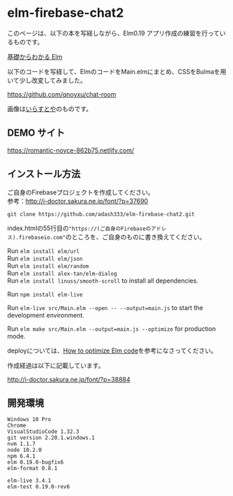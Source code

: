 # elm-firebase-chat2

このページは、以下の本を写経しながら、Elm0.19 アプリ作成の練習を行っているものです。

[基礎からわかる Elm](https://amzn.to/2YYLeMQ)

以下のコードを写経して、ElmのコードをMain.elmにまとめ、CSSをBulmaを用いて少し改変してみました。

https://github.com/qnoyxu/chat-room

画像は[いらすとや](https://www.irasutoya.com/)のものです。

## DEMO サイト

https://romantic-noyce-862b75.netlify.com/

## インストール方法

ご自身のFirebaseプロジェクトを作成してください。  
参考：http://i-doctor.sakura.ne.jp/font/?p=37690

`git clone https://github.com/adash333/elm-firebase-chat2.git`

index.htmlの55行目の`"https://(ご自身のFirebaseのアドレス).firebaseio.com"`のところを、ご自身のものに書き換えてください。

Run `elm install elm/url`  
Run `elm install elm/json`  
Run `elm install elm/random`  
Run `elm install alex-tan/elm-dialog`  
Run `elm install linuss/smooth-scroll` to install all dependencies.

Run `npm install elm-live` 

Run `elm-live src/Main.elm --open -- --output=main.js` to start the development environment.

Run `elm make src/Main.elm --output=main.js --optimize` for production mode.

deployについては、[How to optimize Elm code](https://elm-lang.org/0.19.0/optimize)を参考になさってください。

作成経過は以下に記載しています。

http://i-doctor.sakura.ne.jp/font/?p=38884

## 開発環境

```
Windows 10 Pro
Chrome
VisualStudioCode 1.32.3
git version 2.20.1.windows.1
nvm 1.1.7
node 10.2.0
npm 6.4.1
elm 0.19.0-bugfix6
elm-format 0.8.1

elm-live 3.4.1
elm-test 0.19.0-rev6
```
